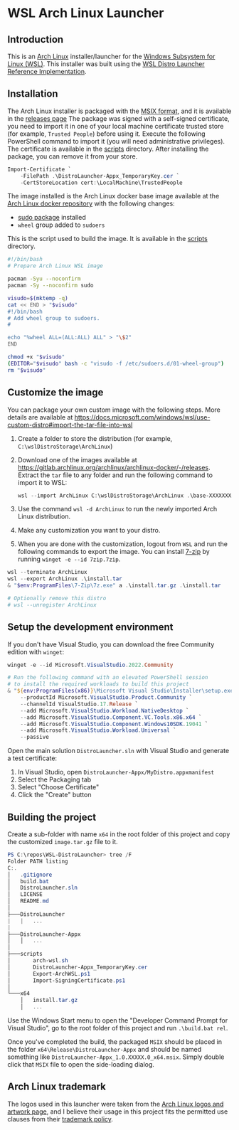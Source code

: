 # WSL Arch Linux Launcher

## Introduction

This is an [Arch Linux](https://archlinux.org) installer/launcher for the [Windows Subsystem for Linux (WSL)](https://docs.microsoft.com/windows/wsl/). This installer was built using the [WSL Distro Launcher Reference Implementation](https://github.com/microsoft/WSL-DistroLauncher).

## Installation

The Arch Linux installer is packaged with the [MSIX format](https://docs.microsoft.com/windows/msix/), and it is available in the [releases page](https://github.com/DevelopersCommunity/WSL-DistroLauncher/releases) The package was signed with a self-signed certificate, you need to import it in one of your local machine certificate trusted store (for example, `Trusted People`) before using it. Execute the following PowerShell command to import it (you will need administrative privileges). The certificate is available in the [scripts](./scripts) directory. After installing the package, you can remove it from your store.

```powershell
Import-Certificate `
    -FilePath .\DistroLauncher-Appx_TemporaryKey.cer `
    -CertStoreLocation cert:\LocalMachine\TrustedPeople
```

The image installed is the Arch Linux docker base image available at the [Arch Linux docker repository](https://gitlab.archlinux.org/archlinux/archlinux-docker/-/releases) with the following changes:

- [sudo package](https://archlinux.org/packages/core/x86_64/sudo/) installed
- `wheel` group added to `sudoers`

This is the script used to build the image. It is available in the [scripts](./scripts/arch-wsl.sh) directory.

```bash
#!/bin/bash
# Prepare Arch Linux WSL image

pacman -Syu --noconfirm
pacman -Sy --noconfirm sudo

visudo=$(mktemp -q)
cat << END > "$visudo"
#!/bin/bash
# Add wheel group to sudoers.
#

echo "%wheel ALL=(ALL:ALL) ALL" > "\$2"
END

chmod +x "$visudo"
(EDITOR="$visudo" bash -c "visudo -f /etc/sudoers.d/01-wheel-group")
rm "$visudo"
```

## Customize the image

You can package your own custom image with the following steps. More details are available at <https://docs.microsoft.com/windows/wsl/use-custom-distro#import-the-tar-file-into-wsl>

1. Create a folder to store the distribution (for example, `C:\wslDistroStorage\ArchLinux`)
1. Download one of the images available at <https://gitlab.archlinux.org/archlinux/archlinux-docker/-/releases>. Extract the `tar` file to any folder and run the following command to import it to WSL:

    ```powershell
    wsl --import ArchLinux C:\wslDistroStorage\ArchLinux .\base-XXXXXXXX.X.XXXXX.tar
    ```

1. Use the command `wsl -d ArchLinux` to run the newly imported Arch Linux distribution.
1. Make any customization you want to your distro.
1. When you are done with the customization, logout from `WSL` and run the following commands to export the image. You can install [7-zip](https://7-zip.org/) by running `winget -e --id 7zip.7zip`.

```powershell
wsl --terminate ArchLinux
wsl --export ArchLinux .\install.tar
& "$env:ProgramFiles\7-Zip\7z.exe" a .\install.tar.gz .\install.tar

# Optionally remove this distro
# wsl --unregister ArchLinux
```

## Setup the development environment

If you don't have Visual Studio, you can download the free Community edition with `winget`:

```powershell
winget -e --id Microsoft.VisualStudio.2022.Community

# Run the following command with an elevated PowerShell session
# to install the required workloads to build this project
& "${env:ProgramFiles(x86)}\Microsoft Visual Studio\Installer\setup.exe" modify `
    --productId Microsoft.VisualStudio.Product.Community `
    --channelId VisualStudio.17.Release `
    --add Microsoft.VisualStudio.Workload.NativeDesktop `
    --add Microsoft.VisualStudio.Component.VC.Tools.x86.x64 `
    --add Microsoft.VisualStudio.Component.Windows10SDK.19041 `
    --add Microsoft.VisualStudio.Workload.Universal `
    --passive
```

Open the main solution `DistroLauncher.sln` with Visual Studio and generate a test certificate:

1. In Visual Studio, open `DistroLauncher-Appx/MyDistro.appxmanifest`
1. Select the Packaging tab
1. Select "Choose Certificate"
1. Click the "Create" button

## Building the project

Create a sub-folder with name `x64` in the root folder of this project and copy the customized `image.tar.gz` file to it.

```powershell
PS C:\repos\WSL-DistroLauncher> tree /F
Folder PATH listing
C:.
│   .gitignore
│   build.bat
│   DistroLauncher.sln
│   LICENSE
│   README.md
│
├───DistroLauncher
|   |   ...
|
├───DistroLauncher-Appx
│   │   ...
│
├───scripts
│       arch-wsl.sh
│       DistroLauncher-Appx_TemporaryKey.cer
│       Export-ArchWSL.ps1
│       Import-SigningCertificate.ps1
│
└───x64
    │   install.tar.gz
    │   ...
```

Use the Windows Start menu to open the "Developer Command Prompt for Visual Studio", go to the root folder of this project and run `.\build.bat rel`.

Once you've completed the build, the packaged `MSIX` should be placed in the folder `x64\Release\DistroLauncher-Appx` and should be named something like `DistroLauncher-Appx_1.0.XXXXX.0_x64.msix`. Simply double click that `MSIX` file to open the side-loading dialog.

## Arch Linux trademark

The logos used in this launcher were taken from the [Arch Linux logos and artwork page](https://archlinux.org/art/), and I believe their usage in this project fits the permitted use clauses from their [trademark policy](https://wiki.archlinux.org/title/DeveloperWiki:TrademarkPolicy).
